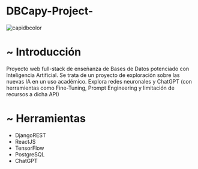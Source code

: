 # DBCapy-Project-
![capidbcolor](https://github.com/Manuelsantaisabel/DBCapy-Project-/assets/95097735/c4a15fe6-c230-4e48-a412-110119e23d83)


# ~ Introducción
Proyecto web full-stack de enseñanza de Bases de Datos potenciado con Inteligencia Artificial. Se trata de un proyecto de exploración sobre las nuevas IA en un uso académico. Explora redes neuronales y ChatGPT (con herramientas como Fine-Tuning, Prompt Engineering y limitación de recursos a dicha API)

# ~ Herramientas 
- DjangoREST
- ReactJS
- TensorFlow
- PostgreSQL
- ChatGPT
